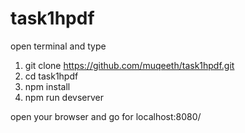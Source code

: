 # task1hpdf
open terminal and type
1. git clone https://github.com/muqeeth/task1hpdf.git
2. cd task1hpdf
3. npm install
4. npm run devserver


open your browser and go for localhost:8080/

